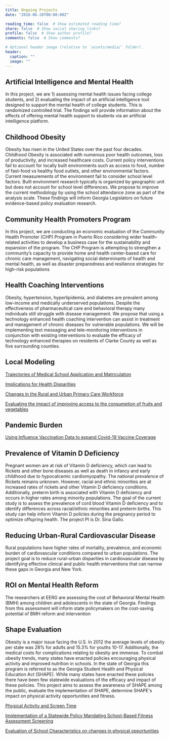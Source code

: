 ```yaml
---
title: Ongoing Projects
date: "2018-06-28T00:00:00Z"

reading_time: false  # Show estimated reading time?
share: false  # Show social sharing links?
profile: false  # Show author profile?
comments: false  # Show comments?

# Optional header image (relative to `assets/media/` folder).
header:
  caption: ""
  image: ""
---
```



## **Artificial Intelligence and Mental Health**

In this project, we are 1) assessing mental health issues facing college students, and 2) evaluating the impact of an artificial intelligence tool designed to support the mental health of college students. This is randomized controlled trial. The findings will provide information about the effects of offering mental health support to students via an artificial intelligence platform.

## **Childhood Obesity**

Obesity has risen in the United States over the past four decades. Childhood Obesity is associated with numerous poor health outcomes, loss of productivity, and increased healthcare costs. Current policy interventions fail to account for locally built environments such as access to food, number of fast-food vs healthy food outlets, and other environmental factors. Current measurements of the environment fail to consider school level factors. Built environment research typically is organized by geographic unit but does not account for school level differences. We propose to improve the current methodology by using the school attendance zone as part of the analysis scale. These findings will inform Georgia Legislators on future evidence-based policy evaluation research.

## **Community Health Promoters Program**

In this project, we are conducting an economic evaluation of the Community Health Promoter (CHP) Program in Puerto Rico considering wider health-related activities to develop a business case for the sustainability and expansion of the program. The CHP Program is attempting to strengthen a community’s capacity to provide home and health center-based care for chronic care management, navigating social determinants of health and mental health, as well as disaster preparedness and resilience strategies for high-risk populations

## **Health Coaching Interventions**

Obesity, hypertension, hyperlipidemia, and diabetes are prevalent among low-income and medically underserved populations. Despite the effectiveness of pharmaceutical care and behavioral therapy many individuals still struggle with disease management. We propose that using a technology enhanced health coaching intervention can assist in treatment and management of chronic diseases for vulnerable populations. We will be implementing text messaging and tele-monitoring interventions in conjunction with existing interventions to evaluate the efficacy of technology enhanced therapies on residents of Clarke County as well as five surrounding counties.

## **Local Modeling**

[Trajectories of Medical School Application and Matriculation](https://eerg.publichealth.uga.edu/publication/thapa-2021-rurality/)

[Implications for Health Disparities](https://eerg.publichealth.uga.edu/publication/thapa-2020-trends/)

[Changes in the Rural and Urban Primary Care Workforce](https://eerg.publichealth.uga.edu/publication/thapa-2020-workforce/)

[Evaluating the impact of improving access to the consumption of fruits and vegetables](https://eerg.publichealth.uga.edu/publication/katapodis-2019-evaluating/)

## **Pandemic Burden**

[Using Influence Vaccination Data to expand Covid-19 Vaccine Coverage](https://eerg.publichealth.uga.edu/publication/thapa-2021-influenza/)

## **Prevalence of Vitamin D Deficiency**

Pregnant women are at risk of Vitamin D deficiency, which can lead to Rickets and other bone diseases as well as death in infancy and early childhood due to hypocalcemic cardiomyopathy. The national prevalence of Rickets remains unknown. However, racial and ethnic minorities are at increased rates of rickets and other Vitamin D deficiency conditions. Additionally, preterm birth is associated with Vitamin D deficiency and occurs in higher rates among minority populations. The goal of the current study is to assess the prevalence of cord blood Vitamin D deficiency and to identify differences across racial/ethnic minorities and preterm births. This study can help inform Vitamin D policies during the pregnancy period to optimize offspring health. The project PI is Dr. Sina Gallo.

## **Reducing Urban-Rural Cardiovascular Disease**

Rural populations have higher rates of mortality, prevalence, and economic burden of cardiovascular conditions compared to urban populations. The project goal is to reduce rural-urban disparities in cardiovascular disease by identifying effective clinical and public health interventions that can narrow these gaps in Georgia and New York.

## **ROI on Mental Health Reform**

The researchers at EERG are assessing the cost of Behavioral Mental Health (BMH) among children and adolescents in the state of Georgia. Findings from this assessment will inform state policymakers on the cost-saving potential of BMH reform and intervention

## **Shape Evaluation**

Obesity is a major issue facing the U.S. In 2012 the average levels of obesity per state was 28% for adults and 15.3% for youths 10-17. Additionally, the medical costs for complications relating to obesity are immense. To combat obesity trends, many states have enacted policies encouraging physical activity and improved nutrition in schools. In the state of Georgia this program is referred to as the Georgia Student Health and Physical Education Act (SHAPE). While many states have enacted these policies there have been few statewide evaluations of the efficacy and impact of these policies. This project aims to assess the awareness of SHAPE among the public, evaluate the implementation of SHAPE, determine SHAPE's impact on physical activity opportunities and fitness.

[Physical Activity and Screen Time](https://eerg.publichealth.uga.edu/publication/thapa-2021-screetime/)

[Implementation of a Statewide Policy Mandating School-Based Fitness Assessment Screening](https://eerg.publichealth.uga.edu/publication/thapa-2020-statewide/)

[Evaluation of School Characteristics on changes in physical opportunities](https://eerg.publichealth.uga.edu/publication/thapa-2020-longitudinal/)
